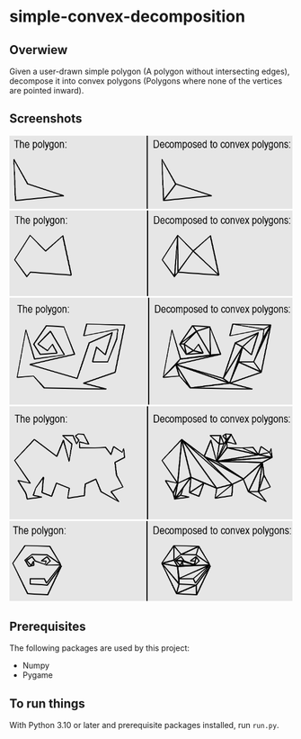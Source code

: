 # simple-convex-decomposition
## Overwiew
Given a user-drawn simple polygon (A polygon without intersecting edges), decompose it into convex polygons (Polygons where none of the vertices are pointed inward).
## Screenshots
![Screenshot of convex decomposition - 1](screenshots/decomp-1.png?raw=true "Title")
![Screenshot of convex decomposition - 2](screenshots/decomp-2.png?raw=true "Title")
![Screenshot of convex decomposition - 3](screenshots/decomp-3.png?raw=true "Title")
![Screenshot of convex decomposition - 4](screenshots/decomp-4.png?raw=true "Title")
![Screenshot of convex decomposition - 5](screenshots/decomp-5.png?raw=true "Title")
## Prerequisites
The following packages are used by this project:
 - Numpy
 - Pygame
## To run things
With Python 3.10 or later and prerequisite packages installed, run ```run.py```.
